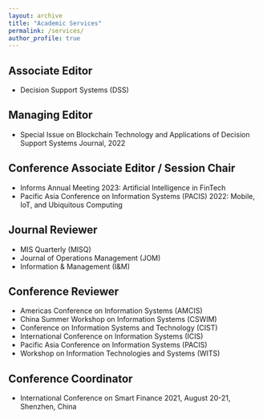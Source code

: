 ```yaml
---
layout: archive
title: "Academic Services"
permalink: /services/
author_profile: true
---
```


## Associate Editor
* Decision Support Systems (DSS)

## Managing Editor
* Special Issue on Blockchain Technology and Applications of Decision Support Systems Journal, 2022

## Conference Associate Editor / Session Chair
* Informs Annual Meeting 2023: Artificial Intelligence in FinTech
* Pacific Asia Conference on Information Systems (PACIS) 2022: Mobile, IoT, and Ubiquitous Computing

## Journal Reviewer
* MIS Quarterly (MISQ)
* Journal of Operations Management (JOM)
* Information & Management (I&M)

## Conference Reviewer
* Americas Conference on Information Systems (AMCIS)
* China Summer Workshop on Information Systems (CSWIM)
* Conference on Information Systems and Technology (CIST)
* International Conference on Information Systems (ICIS)
* Pacific Asia Conference on Information Systems (PACIS)
* Workshop on Information Technologies and Systems (WITS)

## Conference Coordinator
* International Conference on Smart Finance 2021, August 20-21, Shenzhen, China





